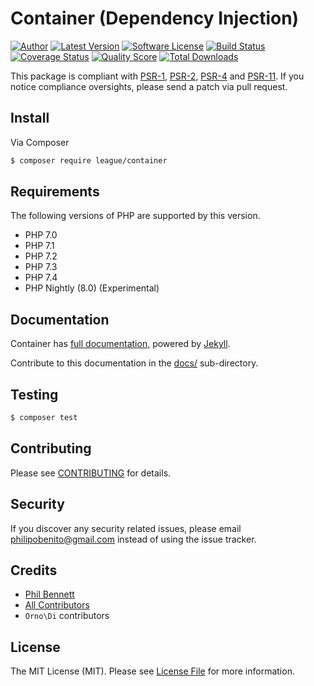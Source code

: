 # Container (Dependency Injection)

[![Author](http://img.shields.io/badge/author-@philipobenito-blue.svg?style=flat-square)](https://twitter.com/philipobenito)
[![Latest Version](https://img.shields.io/github/release/thephpleague/container.svg?style=flat-square)](https://github.com/thephpleague/container/releases)
[![Software License](https://img.shields.io/badge/license-MIT-brightgreen.svg?style=flat-square)](LICENSE.md)
[![Build Status](https://img.shields.io/travis/thephpleague/container/master.svg?style=flat-square)](https://travis-ci.org/thephpleague/container)
[![Coverage Status](https://img.shields.io/scrutinizer/coverage/g/thephpleague/container.svg?style=flat-square)](https://scrutinizer-ci.com/g/thephpleague/container/code-structure)
[![Quality Score](https://img.shields.io/scrutinizer/g/thephpleague/container.svg?style=flat-square)](https://scrutinizer-ci.com/g/thephpleague/container)
[![Total Downloads](https://img.shields.io/packagist/dt/league/container.svg?style=flat-square)](https://packagist.org/packages/league/container)

This package is compliant with [PSR-1], [PSR-2], [PSR-4] and [PSR-11]. If you notice compliance oversights, please send a patch via pull request.

[PSR-1]: https://github.com/php-fig/fig-standards/blob/master/accepted/PSR-1-basic-coding-standard.md
[PSR-2]: https://github.com/php-fig/fig-standards/blob/master/accepted/PSR-2-coding-style-guide.md
[PSR-4]: https://github.com/php-fig/fig-standards/blob/master/accepted/PSR-4-autoloader.md
[PSR-11]: https://github.com/php-fig/fig-standards/blob/master/accepted/PSR-11-container.md

## Install

Via Composer

``` bash
$ composer require league/container
```

## Requirements

The following versions of PHP are supported by this version.

* PHP 7.0
* PHP 7.1
* PHP 7.2
* PHP 7.3
* PHP 7.4
* PHP Nightly (8.0) (Experimental)

## Documentation

Container has [full documentation](http://container.thephpleague.com), powered by [Jekyll](http://jekyllrb.com/).

Contribute to this documentation in the [docs/](https://github.com/thephpleague/container/tree/master/docs) sub-directory.

## Testing

``` bash
$ composer test
```

## Contributing

Please see [CONTRIBUTING](https://github.com/thephpleague/container/blob/master/CONTRIBUTING.md) for details.

## Security

If you discover any security related issues, please email philipobenito@gmail.com instead of using the issue tracker.

## Credits

- [Phil Bennett](https://github.com/philipobenito)
- [All Contributors](https://github.com/thephpleague/container/contributors)
- `Orno\Di` contributors

## License

The MIT License (MIT). Please see [License File](https://github.com/thephpleague/container/blob/master/LICENSE.md) for more information.
